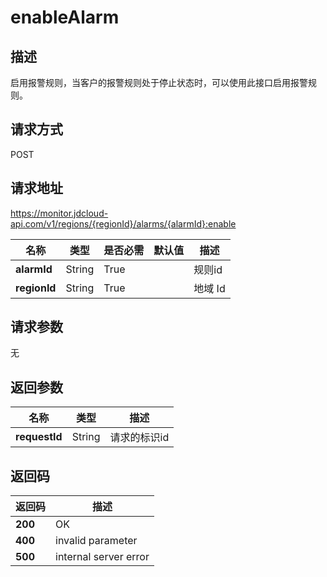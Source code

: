# enableAlarm


## 描述
启用报警规则，当客户的报警规则处于停止状态时，可以使用此接口启用报警规则。

## 请求方式
POST

## 请求地址
https://monitor.jdcloud-api.com/v1/regions/{regionId}/alarms/{alarmId}:enable

|名称|类型|是否必需|默认值|描述|
|---|---|---|---|---|
|**alarmId**|String|True||规则id|
|**regionId**|String|True||地域 Id|

## 请求参数
无


## 返回参数
|名称|类型|描述|
|---|---|---|
|**requestId**|String|请求的标识id|



## 返回码
|返回码|描述|
|---|---|
|**200**|OK|
|**400**|invalid parameter|
|**500**|internal server error|
